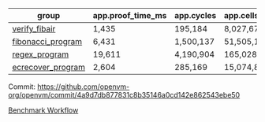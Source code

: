 | group | app.proof_time_ms | app.cycles | app.cells_used | leaf.proof_time_ms | leaf.cycles | leaf.cells_used |
| -- | -- | -- | -- | -- | -- | -- |
| [verify_fibair](https://github.com/openvm-org/openvm/blob/benchmark-results/benchmarks/verify_fibair-4a9d7db877831c8b35146a0cd142e862543ebe50.md) | 1,435 |  195,184 |  8,027,672 |- | - | - |
| [fibonacci_program](https://github.com/openvm-org/openvm/blob/benchmark-results/benchmarks/fibonacci-4a9d7db877831c8b35146a0cd142e862543ebe50.md) | 6,431 |  1,500,137 |  51,505,102 | 15,657 |  3,172,590 |  128,870,127 |
| [regex_program](https://github.com/openvm-org/openvm/blob/benchmark-results/benchmarks/regex-4a9d7db877831c8b35146a0cd142e862543ebe50.md) | 19,611 |  4,190,904 |  165,028,173 | 31,164 |  6,522,793 |  291,297,139 |
| [ecrecover_program](https://github.com/openvm-org/openvm/blob/benchmark-results/benchmarks/ecrecover-4a9d7db877831c8b35146a0cd142e862543ebe50.md) | 2,604 |  285,169 |  15,074,875 | 41,517 |  9,648,337 |  439,956,541 |


Commit: https://github.com/openvm-org/openvm/commit/4a9d7db877831c8b35146a0cd142e862543ebe50

[Benchmark Workflow](https://github.com/openvm-org/openvm/actions/runs/12659879897)
